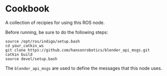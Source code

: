 
Cookbook
========
A collection of recipies for using this ROS node.

Before running, be sure to do the following steps:
```
source /opt/ros/indigo/setup.bash
cd your_catkin_ws
git clone https://github.com/hansonrobotics/blender_api_msgs.git
catkin build
source devel/setup.bash
```
The `blender_api_msgs` are used to define the messages that this node
uses.



